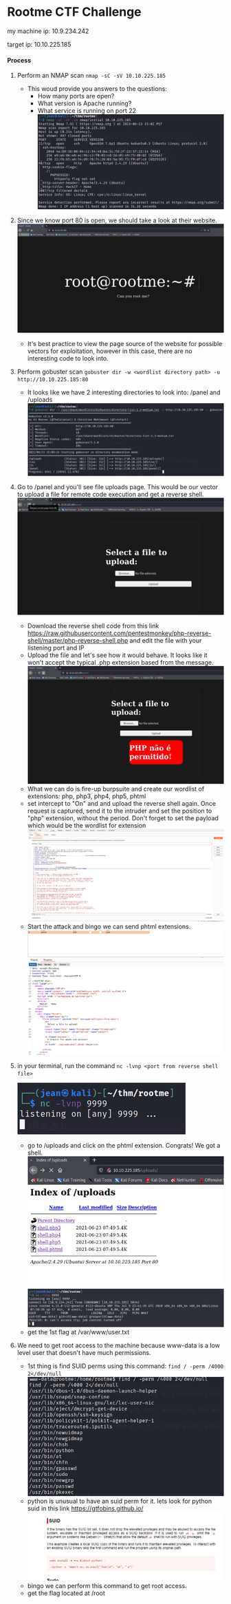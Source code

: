 # Rootme CTF Challenge
my machine ip: 10.9.234.242

target ip: 10.10.225.185

#### Process
1. Perform an NMAP scan `nmap -sC -sV 10.10.225.185`
    - This woud provide you answers to the questions:
        - How many ports are open?
        - What version is Apache running?
        - What service is running on port 22
    ![Nmap Scan](./images/nmap%20scan.PNG)
2. Since we know port 80 is open, we should take a look at their website.
    ![Home Page](./images/home%20web%20page.PNG)
    - It's best practice to view the page source of the website for possible vectors for exploitation, however in this case, there are no interesting code to look into.


3. Perform gobuster scan `gobuster dir -w <wordlist directory path> -u http://10.10.225.185:80`
    - It looks like we have 2 interesting directories to look into: /panel and /uploads
    ![Nmap Scan](./images/gobuster%20scan.PNG)
    
4. Go to /panel and you'll see file uploads page. This would be our vector to upload a file for remote code execution and get a reverse shell.
    ![Nmap Scan](./images/home%20panel%20page.PNG)
    - Download the reverse shell code from this link https://raw.githubusercontent.com/pentestmonkey/php-reverse-shell/master/php-reverse-shell.php and edit the file with your listening port and IP
    - Upload the file and let's see how it would behave. It looks like it won't accept the typical .php extension based from the message.
        ![Nmap Scan](./images/denied%20upload.PNG)
    - What we can do is fire-up burpsuite and create our wordlist of extensions: php, php3, php4, php5, phtml
    - set intercept to "On" and and upload the reverse shell again. Once request is captured, send it to the intruder and set the position to "php" extension, without the period. Don't forget to set the payload which would be the wordlist for extension
        ![Nmap Scan](./images/burpsuite%20set%20position.PNG)
    - Start the attack and bingo we can send phtml extensions.
        ![Nmap Scan](./images/burpsuite%20success%20upload.PNG)
    
5. in your terminal, run the command `nc -lvnp <port from reverse shell file>`
    
    ![Nmap Scan](./images/netcat%20comman.PNG)
    - go to /uploads and click on the phtml extension. Congrats! We got a shell.
        ![Nmap Scan](./images/uploads%20dir.PNG)
        ![Nmap Scan](./images/reverse%20shell.PNG)
    - get the 1st flag at /var/www/user.txt

6. We need to get root access to the machine because www-data is a low level user that doesn't have much permissions.
    - 1st thing is find SUID perms using this command: `find / -perm /4000 2</dev/null`
        ![Nmap Scan](./images/find%20suid%20perm.PNG)
    - python is unusual to have an suid perm for it. lets look for python suid in this link https://gtfobins.github.io/
        ![Nmap Scan](./images/suid%20python.PNG)
    - bingo we can perform this command to get root access.
    - get the flag located at /root
